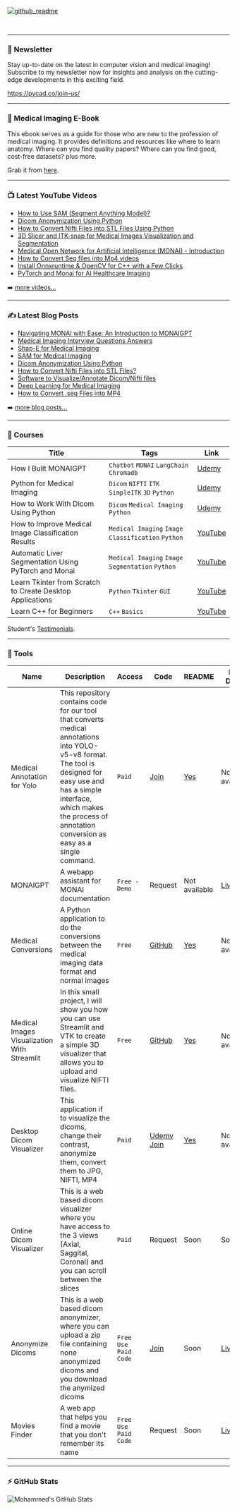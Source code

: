 [![github_readme](https://user-images.githubusercontent.com/37108394/228835257-162da9e0-fdb1-4d9d-97a5-e2189ecde53d.png)](https://pycad.co/medical-imaging-ebook/)

<br />

---
### 📩 Newsletter
Stay up-to-date on the latest in computer vision and medical imaging! Subscribe to my newsletter now for insights and analysis on the cutting-edge developments in this exciting field.

https://pycad.co/join-us/

---

### 📖 Medical Imaging E-Book
This ebook serves as a guide for those who are new to the profession of medical imaging. It provides definitions and resources like where to learn anatomy. Where can you find quality papers? Where can you find good, cost-free datasets? plus more.

Grab it from [here](https://pycad.co/medical-imaging-ebook/).

---

### 📺 Latest YouTube Videos

<!-- YOUTUBE:START -->
- [How to Use SAM (Segment Anything Model)?](https://youtu.be/d4aRkCNG_iA)
- [Dicom Anonymization Using Python](https://youtu.be/M8kGQfN8MgU)
- [How to Convert Nifti Files into STL Files Using Python](https://youtu.be/xOuOwVeeEYE)
- [3D Slicer and ITK-snap for Medical Images Visualization and Segmentation](https://youtu.be/GWHJQ-R50YQ)
- [Medical Open Network for Artificial Intelligence (MONAI) - Introduction](https://youtu.be/tjLDIbN5k5M)
- [How to Convert Seq files into Mp4 videos](https://youtu.be/fqjdPgtlov8)
- [Install Onnxruntime & OpenCV for C++ with a Few Clicks](https://youtu.be/jpzrq9crbBo)
- [PyTorch and Monai for AI Healthcare Imaging](https://youtu.be/AU4KlXKKnac)
<!-- YOUTUBE:END -->

➡️ [more videos...](https://www.youtube.com/channel/UCdYyILlPlehK4fKS5DiuMXQ)

---

### ✍ Latest Blog Posts

<!-- BLOG-POST-LIST:START -->
- [Navigating MONAI with Ease: An Introduction to MONAIGPT](https://pycad.co/monaigpt/)
- [Medical Imaging Interview Questions Answers](https://pycad.co/medical-imaging-interview-questions-answers/)
- [Shap-E for Medical Imaging](https://pycad.co/medical-shap-e/)
- [SAM for Medical Imaging](https://pycad.co/sam-for-medical-imaging/)
- [Dicom Anonymization Using Python](https://pycad.co/dicom-anonymization-using-python/)
- [How to Convert Nifti Files into STL Files?](https://pycad.co/nifti-to-stl/)
- [Software to Visualize/Annotate Dicom/Nifti files](https://pycad.co/software-to-visualize-annotate-dicom-nifti-files/)
- [Deep Learning for Medical Imaging](https://pycad.co/deep-learning-for-medical-imaging-using-monai/)
- [How to Convert .seq Files into MP4](https://pycad.co/seq-files-into-mp4/)
<!-- BLOG-POST-LIST:END -->

➡️ [more blog posts...](https://pycad.co/blog/)

---

### 🏫 Courses

| Title | Tags | Link |
| --- | --- | --- |
| How I Built MONAIGPT | `Chatbot` `MONAI` `LangChain` `Chromadb` | [Udemy](https://www.udemy.com/course/building-deploying-an-ai-powered-medical-imaging-chatbot/?referralCode=012D2A624E1E4F787F7A) |
| Python for Medical Imaging | `Dicom` `NIFTI` `ITK` `SimpleITK` `3D` `Python` | [Udemy](https://www.udemy.com/course/python-programming-for-medical-imaging/?referralCode=4EB87F3DE56679A11DA8) |
| How to Work With Dicom Using Python | `Dicom` `Medical Imaging` `Python` | [Udemy](https://www.udemy.com/course/how-to-work-with-dicom-using-python/?referralCode=ECBFF2BA3DED3608BE91) |
| How to Improve Medical Image Classification Results | `Medical Imaging` `Image Classification` `Python` | [YouTube](https://youtu.be/IXJMNGiBWy4) | 
| Automatic Liver Segmentation Using PyTorch and Monai | `Medical Imaging` `Image Segmentation` `Python` | [YouTube](https://youtu.be/AU4KlXKKnac) |
| Learn Tkinter from Scratch to Create Desktop Applications | `Python` `Tkinter` `GUI` | [YouTube](https://youtu.be/Fv82RX4cWW4) |
| Learn C++ for Beginners | `C++` `Basics` | [YouTube](https://youtu.be/94T4RQiD4Lo) |

Student's [Testimonials](https://pycad.co/testimonials/).

---
### 🚀 Tools
| Name | Description | Access | Code | README | Live Demo |
| --- | --- | --- | --- | --- | --- |
| Medical Annotation for Yolo | This repository contains code for our tool that converts medical annotations into YOLO-v5-v8 format. The tool is designed for easy use and has a simple interface, which makes the process of annotation conversion as easy as a single command. | `Paid` | [Join](https://pycad.gumroad.com/l/pycad-premium) | [Yes](https://github.com/amine0110/medical-tools/blob/main/Medical_Annotation_For_Yolo.md) | Not available |
| MONAIGPT | A webapp assistant for MONAI documentation | `Free - Demo` | Request | Not available | [Live](https://monaigpt.streamlit.app/) |
| Medical Conversions | A Python application to do the conversions between the medical imaging data format and normal images | `Free` | [GitHub](https://github.com/amine0110/Medical-Conversions) | [Yes](https://github.com/amine0110/Medical-Conversions/blob/main/README.md) | Not available |
| Medical Images Visualization With Streamlit | In this small project, I will show you how you can use Streamlit and VTK to create a simple 3D visualizer that allows you to upload and visualize NIFTI files. | `Free` | [GitHub](https://github.com/amine0110/medical-visualization-with-streamlit) | [Yes](https://github.com/amine0110/medical-visualization-with-streamlit/blob/main/README.md) | Not available |
| Desktop Dicom Visualizer | This application if to visualize the dicoms, change their contrast, anonymize them, convert them to JPG, NIFTI, MP4 | `Paid` | [Udemy](https://www.udemy.com/course/how-to-work-with-dicom-using-python/?referralCode=ECBFF2BA3DED3608BE91) [Join](https://pycad.gumroad.com/l/pycad-premium) | [Yes](https://github.com/amine0110/medical-tools/blob/main/Dicoms_Simplified.md) | Not available |
| Online Dicom Visualizer | This is a web based dicom visualizer where you have access to the 3 views (Axial, Saggital, Coronal) and you can scroll between the slices | `Paid` | Request | Soon | Soon |
| Anonymize Dicoms | This is a web based dicom anonymizer, where you can upload a zip file containing none anonymized dicoms and you download the anymized dicoms | `Free Use` `Paid Code` | [Join](https://pycad.gumroad.com/l/pycad-premium) | Soon | [Live](https://pycad.co/pycadtools/) |
| Movies Finder | A web app that helps you find a movie that you don't remember its name | `Free Use` `Paid Code` | Request | Soon | [Live](https://find-movie.streamlit.app/) |

---

### :zap: GitHub Stats

<img align="left" alt="Mohammed's GitHub Stats" src="https://github-readme-stats.vercel.app/api?username=amine0110&show_icons=true&hide_border=true" />



[website]: https://pycad.co/
[course]: https://www.udemy.com/user/pycad-2/
[youtube]: https://www.youtube.com/channel/UCdYyILlPlehK4fKS5DiuMXQ
[instagram]: https://www.instagram.com/pycad_/
[linkedin]: https://www.linkedin.com/in/mohammed-el-amine-mokhtari-5729a2115/

